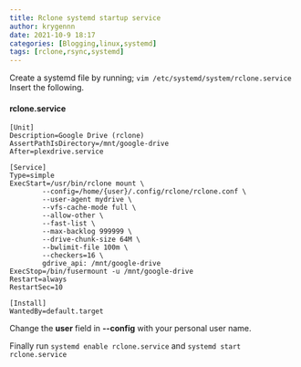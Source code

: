 ```yaml
---
title: Rclone systemd startup service 
author: krygennn
date: 2021-10-9 18:17
categories: [Blogging,linux,systemd]
tags: [rclone,rsync,systemd]
---
```

Create a systemd file by running;
`vim /etc/systemd/system/rclone.service`
<br>Insert the following.
#### rclone.service
```
[Unit]
Description=Google Drive (rclone)
AssertPathIsDirectory=/mnt/google-drive
After=plexdrive.service

[Service]
Type=simple
ExecStart=/usr/bin/rclone mount \
        --config=/home/{user}/.config/rclone/rclone.conf \
        --user-agent mydrive \
        --vfs-cache-mode full \
        --allow-other \
        --fast-list \
        --max-backlog 999999 \
        --drive-chunk-size 64M \
        --bwlimit-file 100m \
        --checkers=16 \
        gdrive_api: /mnt/google-drive
ExecStop=/bin/fusermount -u /mnt/google-drive
Restart=always
RestartSec=10

[Install]
WantedBy=default.target
```
Change the **user** field in **--config** with your personal user name.

Finally run `systemd enable rclone.service` and `systemd start rclone.service`

